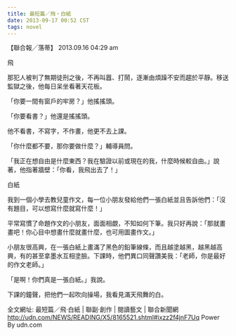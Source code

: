 ```yaml
---
title: 最短篇／飛‧白紙
date: 2013-09-17 00:52 CST
tags: novel
---
```


【聯合報╱落蒂】
2013.09.16 04:29 am
 
飛

那犯人被判了無期徒刑之後，不再叫囂、打鬧，逐漸由煩躁不安而趨於平靜。移送監獄之後，他每日呆坐看著天花板。

「你要一間有窗戶的牢房？」他搖搖頭。

「你要看書？」他還是搖搖頭。

他不看書，不寫字，不作畫，他更不去上課。

「你什麼都不要，那你要做什麼？」輔導員問。

「我正在想自由是什麼東西？我在驗證以前或現在的我，什麼時候較自由。」說著，他指著牆壁：「你看，我飛出去了！」

白紙

我到一個小學去教兒童作文，每一位小朋友發給他們一張白紙並且告訴他們：「沒有題目，可以想寫什麼就寫什麼！」

平常寫慣了命題作文的小朋友，面面相覷，不知如何下筆。我只好再說：「那就畫畫吧！你心目中想畫什麼就畫什麼，也可用圖畫作文。」

小朋友很高興，在一張白紙上畫滿了黑色的鉛筆線條，而且越塗越黑，越黑越高興，有的甚至拿墨水互相塗臉。下課時，他們異口同聲讚美我：「老師，你是最好的作文老師。」

「是啊！你們真是一張白紙。」我說。

下課的鐘聲，把他們一起吹向操場，我看見滿天飛舞的白。



全文網址: 最短篇／飛‧白紙 | 聯副‧創作 | 閱讀藝文 | 聯合新聞網 http://udn.com/NEWS/READING/X5/8165521.shtml#ixzz2f4jnF7Uq 
Power By udn.com 

